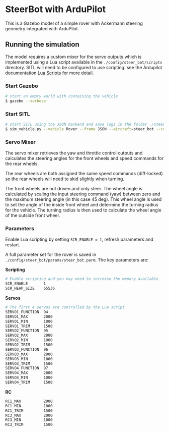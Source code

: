 # SteerBot with ArduPilot

This is a Gazebo model of a simple rover with Ackermann steering geometry integrated with ArduPilot.

## Running the simulation

The model requires a custom mixer for the servo outputs which is implemented using
a Lua script available in the `./config/steer_bot/scripts` directory. SITL will
need to be configured to use scripting: see the Ardupilot documentation [Lua Scripts](https://ardupilot.org/rover/docs/common-lua-scripts.html?highlight=lua#lua-scripts) for more detail.

### Start Gazebo

```bash
# start an empty world with containing the vehicle
$ gazebo --verbose 
```

### Start SITL

```bash
# start SITL using the JSON backend and save logs in the folder ./steer_bot
$ sim_vehicle.py --vehicle Rover --frame JSON --aircraft=steer_bot --console --map
```

### Servo Mixer

The servo mixer retrieves the yaw and throttle control outputs and calculates the
steering angles for the front wheels and speed commands for the rear wheels.

The rear wheels are both assigned the same speed commands (diff-locked) so the
rear wheels will need to skid slightly when turning.

The front wheels are not driven and only steer. The wheel angle is calculated
by scaling the input steering command (yaw) between zero and the maximum steering
angle (in this case 45 deg). This wheel angle is used to set the angle of the inside
front wheel and determine the turning radius for the vehicle. The turning radius is then
used to calculate the wheel angle of the outside front wheel.

### Parameters

Enable Lua scripting by setting `SCR_ENABLE = 1`, refresh parameters and restart. 

A full parameter set for the rover is saved in `./config/steer_bot/params/steer_bot.parm`.
The key parameters are:

**Scripting**

```bash
# Enable scripting and you may need to increase the memory available
SCR_ENABLE       1
SCR_HEAP_SIZE    65536
```

**Servos**

```bash
# The first 4 servos are controlled by the Lua script
SERVO1_FUNCTION  94
SERVO1_MAX       2000
SERVO1_MIN       1000
SERVO1_TRIM      1500
SERVO2_FUNCTION  95
SERVO2_MAX       2000
SERVO2_MIN       1000
SERVO2_TRIM      1500
SERVO3_FUNCTION  96
SERVO3_MAX       2000
SERVO3_MIN       1000
SERVO3_TRIM      1500
SERVO4_FUNCTION  97
SERVO4_MAX       2000
SERVO4_MIN       1000
SERVO4_TRIM      1500
```

**RC**

```bash
RC1_MAX          2000
RC1_MIN          1000
RC1_TRIM         1500
RC3_MAX          2000
RC3_MIN          1000
RC3_TRIM         1500
```
